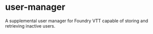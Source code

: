 # user-manager
A supplemental user manager for Foundry VTT capable of storing and retrieving inactive users.
